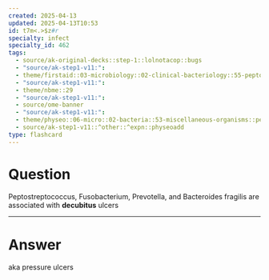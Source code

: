 ```yaml
---
created: 2025-04-13
updated: 2025-04-13T10:53
id: t7m<.>$z#r
specialty: infect
specialty_id: 462
tags:
  - source/ak-original-decks::step-1::lolnotacop::bugs
  - "source/ak-step1-v11:": 
  - theme/firstaid::03-microbiology::02-clinical-bacteriology::55-peptostreptococcus-fusobacterium-prevotella-bacteroides
  - "source/ak-step1-v11:": 
  - theme/nbme::29
  - "source/ak-step1-v11:": 
  - source/ome-banner
  - "source/ak-step1-v11:": 
  - theme/physeo::06-micro::02-bacteria::53-miscellaneous-organisms::peptofusoprevobact
  - source/ak-step1-v11::^other::^expn::physeoadd
type: flashcard
---
```


# Question
Peptostreptococcus, Fusobacterium, Prevotella, and Bacteroides fragilis are associated with **decubitus** ulcers

---

# Answer
aka pressure ulcers